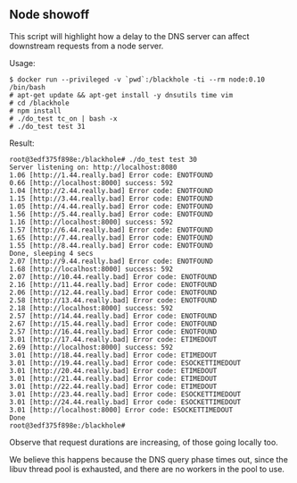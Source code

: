Node showoff
------------

This script will highlight how a delay to the DNS server can affect downstream
requests from a node server.

Usage:

    $ docker run --privileged -v `pwd`:/blackhole -ti --rm node:0.10 /bin/bash
    # apt-get update && apt-get install -y dnsutils time vim
    # cd /blackhole
    # npm install
    # ./do_test tc_on | bash -x
    # ./do_test test 31

Result:

    root@3edf375f898e:/blackhole# ./do_test test 30
    Server listening on: http://localhost:8080
    1.06 [http://1.44.really.bad] Error code: ENOTFOUND
    0.66 [http://localhost:8000] success: 592
    1.04 [http://2.44.really.bad] Error code: ENOTFOUND
    1.15 [http://3.44.really.bad] Error code: ENOTFOUND
    1.05 [http://4.44.really.bad] Error code: ENOTFOUND
    1.56 [http://5.44.really.bad] Error code: ENOTFOUND
    1.16 [http://localhost:8000] success: 592
    1.57 [http://6.44.really.bad] Error code: ENOTFOUND
    1.65 [http://7.44.really.bad] Error code: ENOTFOUND
    1.55 [http://8.44.really.bad] Error code: ENOTFOUND
    Done, sleeping 4 secs
    2.07 [http://9.44.really.bad] Error code: ENOTFOUND
    1.68 [http://localhost:8000] success: 592
    2.07 [http://10.44.really.bad] Error code: ENOTFOUND
    2.16 [http://11.44.really.bad] Error code: ENOTFOUND
    2.06 [http://12.44.really.bad] Error code: ENOTFOUND
    2.58 [http://13.44.really.bad] Error code: ENOTFOUND
    2.18 [http://localhost:8000] success: 592
    2.57 [http://14.44.really.bad] Error code: ENOTFOUND
    2.67 [http://15.44.really.bad] Error code: ENOTFOUND
    2.57 [http://16.44.really.bad] Error code: ENOTFOUND
    3.01 [http://17.44.really.bad] Error code: ETIMEDOUT
    2.69 [http://localhost:8000] success: 592
    3.01 [http://18.44.really.bad] Error code: ETIMEDOUT
    3.01 [http://19.44.really.bad] Error code: ESOCKETTIMEDOUT
    3.01 [http://20.44.really.bad] Error code: ETIMEDOUT
    3.01 [http://21.44.really.bad] Error code: ETIMEDOUT
    3.01 [http://22.44.really.bad] Error code: ETIMEDOUT
    3.01 [http://23.44.really.bad] Error code: ESOCKETTIMEDOUT
    3.01 [http://24.44.really.bad] Error code: ESOCKETTIMEDOUT
    3.01 [http://localhost:8000] Error code: ESOCKETTIMEDOUT
    Done
    root@3edf375f898e:/blackhole#

Observe that request durations are increasing, of those going locally too.

We believe this happens because the DNS query phase times out, since the libuv
thread pool is exhausted, and there are no workers in the pool to use.
